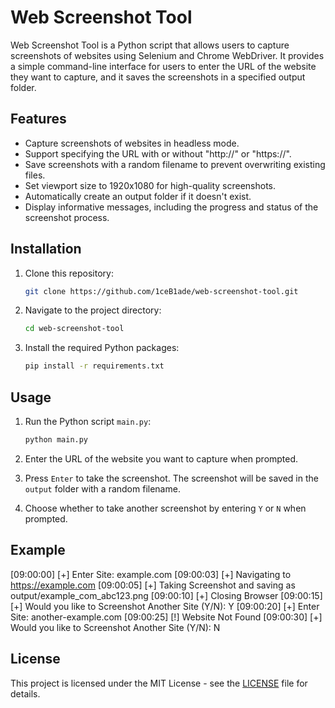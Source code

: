 # Web Screenshot Tool

Web Screenshot Tool is a Python script that allows users to capture screenshots of websites using Selenium and Chrome WebDriver. It provides a simple command-line interface for users to enter the URL of the website they want to capture, and it saves the screenshots in a specified output folder.

## Features

- Capture screenshots of websites in headless mode.
- Support specifying the URL with or without "http://" or "https://".
- Save screenshots with a random filename to prevent overwriting existing files.
- Set viewport size to 1920x1080 for high-quality screenshots.
- Automatically create an output folder if it doesn't exist.
- Display informative messages, including the progress and status of the screenshot process.

## Installation

1. Clone this repository:

    ```bash
    git clone https://github.com/1ceB1ade/web-screenshot-tool.git
    ```

2. Navigate to the project directory:

    ```bash
    cd web-screenshot-tool
    ```

3. Install the required Python packages:

    ```bash
    pip install -r requirements.txt
    ```

## Usage

1. Run the Python script `main.py`:

    ```bash
    python main.py
    ```

2. Enter the URL of the website you want to capture when prompted.

3. Press `Enter` to take the screenshot. The screenshot will be saved in the `output` folder with a random filename.

4. Choose whether to take another screenshot by entering `Y` or `N` when prompted.

## Example

[09:00:00] [+] Enter Site: example.com
[09:00:03] [+] Navigating to https://example.com
[09:00:05] [+] Taking Screenshot and saving as output/example_com_abc123.png
[09:00:10] [+] Closing Browser
[09:00:15] [+] Would you like to Screenshot Another Site (Y/N): Y
[09:00:20] [+] Enter Site: another-example.com
[09:00:25] [!] Website Not Found
[09:00:30] [+] Would you like to Screenshot Another Site (Y/N): N


## License

This project is licensed under the MIT License - see the [LICENSE](LICENSE) file for details.
